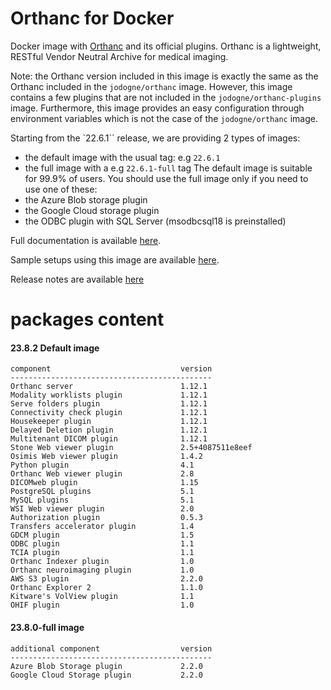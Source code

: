 # Orthanc for Docker
Docker image with [Orthanc](https://www.orthanc-server.com/) and its official plugins. Orthanc is a lightweight, RESTful Vendor Neutral Archive for medical imaging.

Note: the Orthanc version included in this image is exactly the same as the Orthanc included in the `jodogne/orthanc` image.  However,
this image contains a few plugins that are not included in the `jodogne/orthanc-plugins` image.  Furthermore,
this image provides an easy configuration through environment variables which is not the case of the `jodogne/orthanc` image.

Starting from the `22.6.1`` release, we are providing 2 types of images:
  - the default image with the usual tag: e.g `22.6.1`
  - the full image with a e.g `22.6.1-full` tag
The default image is suitable for 99.9% of users.
You should use the full image only if you need to use one of these:
  - the Azure Blob storage plugin
  - the Google Cloud storage plugin
  - the ODBC plugin with SQL Server (msodbcsql18 is preinstalled)

Full documentation is available [here](https://book.orthanc-server.com/users/docker-osimis.html).

Sample setups using this image are available [here](https://bitbucket.org/osimis/orthanc-setup-samples/).

Release notes are available [here](https://github.com/orthanc-server/orthanc-builder/blob/master/release-notes-docker-images.txt)


# packages content

#### 23.8.2 Default image
```
component                             version
---------------------------------------------
Orthanc server                        1.12.1
Modality worklists plugin             1.12.1
Serve folders plugin                  1.12.1
Connectivity check plugin             1.12.1
Housekeeper plugin                    1.12.1
Delayed Deletion plugin               1.12.1
Multitenant DICOM plugin              1.12.1
Stone Web viewer plugin               2.5+4087511e8eef
Osimis Web viewer plugin              1.4.2
Python plugin                         4.1
Orthanc Web viewer plugin             2.8
DICOMweb plugin                       1.15
PostgreSQL plugins                    5.1
MySQL plugins                         5.1
WSI Web viewer plugin                 2.0
Authorization plugin                  0.5.3
Transfers accelerator plugin          1.4
GDCM plugin                           1.5
ODBC plugin                           1.1
TCIA plugin                           1.1
Orthanc Indexer plugin                1.0
Orthanc neuroimaging plugin           1.0
AWS S3 plugin                         2.2.0
Orthanc Explorer 2                    1.1.0
Kitware's VolView plugin              1.1
OHIF plugin                           1.0
```

#### 23.8.0-full image 
```
additional component                  version
---------------------------------------------
Azure Blob Storage plugin             2.2.0
Google Cloud Storage plugin           2.2.0
````
